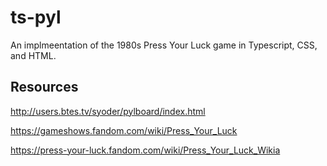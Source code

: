 # ts-pyl

An implmeentation of the 1980s Press Your Luck game in Typescript, CSS, and HTML.

## Resources

http://users.btes.tv/syoder/pylboard/index.html

https://gameshows.fandom.com/wiki/Press_Your_Luck

https://press-your-luck.fandom.com/wiki/Press_Your_Luck_Wikia
